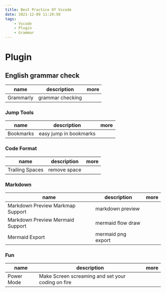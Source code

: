 ```yaml
---
title: Best Practice Of Vscode
date: 2021-12-09 11:29:50
tags:
    - Vscode
    - Plugin
    - Grammar
---
```


# Plugin
## English grammar check

| name |  description | more |
| --- | --- | --- |
| Grammarly | grammar checking  |  |

### Jump Tools

| name |  description | more |
| --- | --- | --- |
| Bookmarks | easy jump in bookmarks |  |

### Code Format

| name |  description | more |
| --- | --- | --- |
| Trailing Spaces| remove space  |  |


### Markdown

| name |  description | more |
| --- | --- | --- |
| Markdown Preview Markmap Support | markdown preview |  |
| Markdown Preview Mermaid Support| mermaid flow draw |  |
| Mermaid Export  | mermaid png export |  |

### Fun

| name |  description | more |
| --- | --- | --- |
| Power Mode | Make Screen screaming and set your coding on fire |  |

